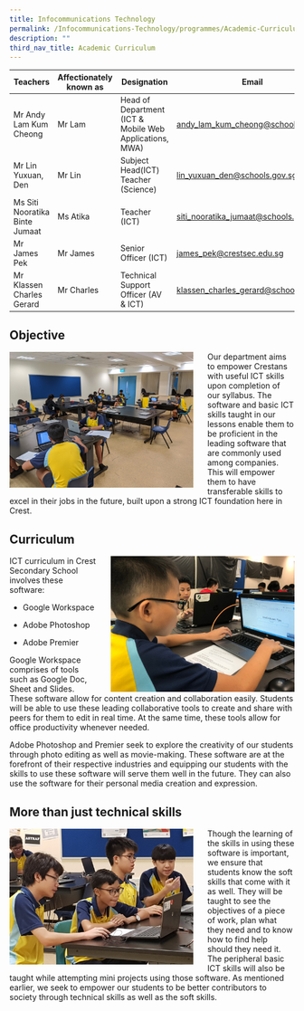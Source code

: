 ```yaml
---
title: Infocommunications Technology
permalink: /Infocommunications-Technology/programmes/Academic-Curriculum/permalink/
description: ""
third_nav_title: Academic Curriculum
---
```

| Teachers | Affectionately<br>known as | Designation | Email |
|---|---|---|---|
| Mr Andy Lam Kum Cheong | Mr Lam | Head of Department<br>(ICT & Mobile Web Applications, MWA) | andy_lam_kum_cheong@schools.gov.sg |
| Mr Lin Yuxuan, Den | Mr Lin | Subject Head(ICT)<br>Teacher (Science) | lin_yuxuan_den@schools.gov.sg |
| Ms Siti Nooratika Binte Jumaat | Ms Atika | Teacher (ICT) | siti_nooratika_jumaat@schools.gov.sg |
| Mr James Pek | Mr James | Senior Officer (ICT) | james_pek@crestsec.edu.sg |
| Mr Klassen Charles Gerard | Mr Charles | Technical Support Officer (AV & ICT) | klassen_charles_gerard@schools.gov.sg |


Objective
---------

<img src="/images/ict1.jpg" style="width:325px;height:240px;margin-right:25px;" align = "left">Our department aims to empower Crestans with useful ICT skills upon completion of our syllabus. The software and basic ICT skills taught in our lessons enable them to be proficient in the leading software that are commonly used among companies. This will empower them to have transferable skills to excel in their jobs in the future, built upon a strong ICT foundation here in Crest.

  

Curriculum
----------

<img src="/images/ict2.jpeg" style="width:325px;height:240px;margin-left:25px;" align = "right">ICT curriculum in Crest Secondary School involves these software:

* Google Workspace

* Adobe Photoshop

* Adobe Premier

Google Workspace comprises of tools such as Google Doc, Sheet and Slides. These software allow for content creation and collaboration easily. Students will be able to use these leading collaborative tools to create and share with peers for them to edit in real time. At the same time, these tools allow for office productivity whenever needed.

Adobe Photoshop and Premier seek to explore the creativity of our students through photo editing as well as movie-making. These software are at the forefront of their respective industries and equipping our students with the skills to use these software will serve them well in the future. They can also use the software for their personal media creation and expression.

  

More than just technical skills
-------------------------------

<img src="/images/ict3.jpg" style="width:325px;height:240px;margin-right:25px;" align = "left">Though the learning of the skills in using these software is important, we ensure that students know the soft skills that come with it as well. They will be taught to see the objectives of a piece of work, plan what they need and to know how to find help should they need it. The peripheral basic ICT skills will also be taught while attempting mini projects using those software. As mentioned earlier, we seek to empower our students to be better contributors to society through technical skills as well as the soft skills.